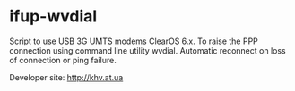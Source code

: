 ifup-wvdial
===========

Script to use USB 3G UMTS modems ClearOS 6.x.
To raise the PPP connection using command line utility wvdial.
Automatic reconnect on loss of connection or ping failure.

Developer site: http://khv.at.ua